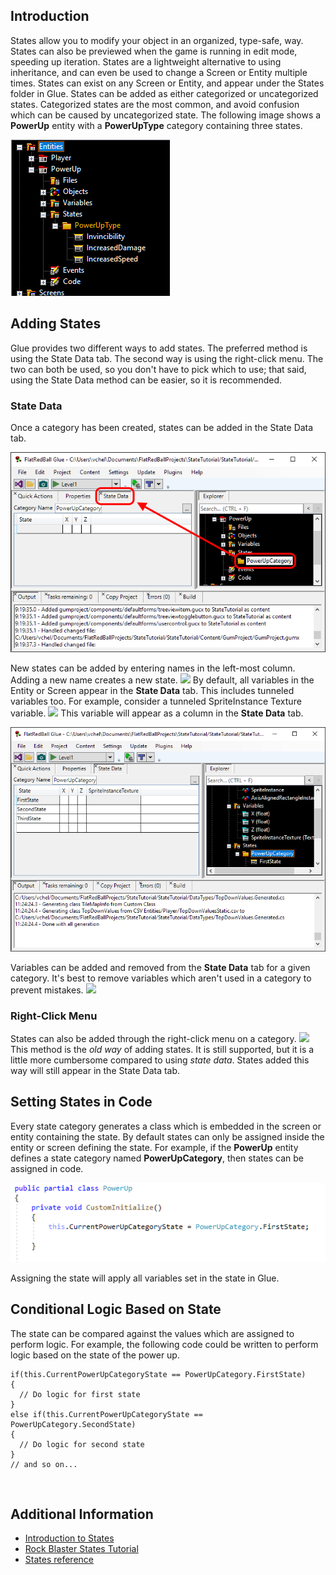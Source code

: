 ## Introduction

States allow you to modify your object in an organized, type-safe, way. States can also be previewed when the game is running in edit mode, speeding up iteration. States are a lightweight alternative to using inheritance, and can even be used to change a Screen or Entity multiple times. States can exist on any Screen or Entity, and appear under the States folder in Glue. States can be added as either categorized or uncategorized states. Categorized states are the most common, and avoid confusion which can be caused by uncategorized state. The following image shows a **PowerUp** entity with a **PowerUpType** category containing three states.

![](/media/2021-03-img_605613d04048a.png)

## 

## Adding States

Glue provides two different ways to add states. The preferred method is using the State Data tab. The second way is using the right-click menu. The two can both be used, so you don't have to pick which to use; that said, using the State Data method can be easier, so it is recommended.

### State Data

Once a category has been created, states can be added in the State Data tab.

![](/media/2021-03-img_60562f9698889.png)

New states can be added by entering names in the left-most column. Adding a new name creates a new state. [![](/wp-content/uploads/2016/01/2021_March_20_112624.gif)](/wp-content/uploads/2016/01/2021_March_20_112624.gif) By default, all variables in the Entity or Screen appear in the **State Data** tab. This includes tunneled variables too. For example, consider a tunneled SpriteInstance Texture variable. [![](/wp-content/uploads/2016/01/2021_March_20_111428.gif)](/wp-content/uploads/2016/01/2021_March_20_111428.gif) This variable will appear as a column in the **State Data** tab.

![](/media/2021-03-img_6056315a35c47.png)

Variables can be added and removed from the **State Data** tab for a given category. It's best to remove variables which aren't used in a category to prevent mistakes. [![](/wp-content/uploads/2016/01/2021_March_20_110432.gif)](/wp-content/uploads/2016/01/2021_March_20_110432.gif)

### Right-Click Menu

States can also be added through the right-click menu on a category. [![](/wp-content/uploads/2016/01/2021_March_20_112411.gif)](/wp-content/uploads/2016/01/2021_March_20_112411.gif) This method is the *old way* of adding states. It is still supported, but it is a little more cumbersome compared to using *state data*. States added this way will still appear in the State Data tab.

## Setting States in Code

Every state category generates a class which is embedded in the screen or entity containing the state. By default states can only be assigned inside the entity or screen defining the state. For example, if the **PowerUp** entity defines a state category named **PowerUpCategory**, then states can be assigned in code.

![](/media/2021-03-img_605635c67dd65.png)

Assigning the state will apply all variables set in the state in Glue.

## Conditional Logic Based on State

The state can be compared against the values which are assigned to perform logic. For example, the following code could be written to perform logic based on the state of the power up.

    if(this.CurrentPowerUpCategoryState == PowerUpCategory.FirstState)
    {
      // Do logic for first state
    }
    else if(this.CurrentPowerUpCategoryState == PowerUpCategory.SecondState)
    {
      // Do logic for second state
    }
    // and so on...

 

## Additional Information

-   [Introduction to States](/frb/docs/index.php?title=Glue:Tutorials:States "Glue:Tutorials:States")
-   [Rock Blaster States Tutorial](/documentation/tutorials/rock-blaster/tutorials-rock-blaster-rock-states.md)
-   [States reference](/frb/docs/index.php?title=Glue:Reference#States "Glue:Reference")
